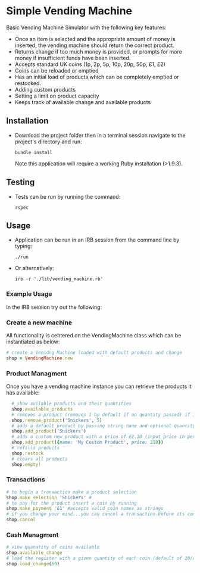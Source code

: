 # Simple Vending Machine
Basic Vending Machine Simulator with the following key features:
  - Once an item is selected and the appropriate amount of money is inserted, the vending machine should return the correct product.
  - Returns change if too much money is provided, or prompts for more money if insufficient funds have been inserted.
  - Accepts standard UK coins (1p, 2p, 5p, 10p, 20p, 50p, £1, £2)
  - Coins can be reloaded or emptied
  - Has an initial load of products which can be completely emptied or restocked.
  - Adding custom products
  - Setting a limit on product capacity
  - Keeps track of available change and available products

## Installation

* Download the project folder then in a terminal session navigate to the project's directory and run:

    `bundle install`

  Note this application will require a working Ruby installation (>1.9.3).

## Testing
* Tests can be run by running the command:

    `rspec`

## Usage

* Application can be run in an IRB session from the command line by typing:

    `./run`

* Or alternatively:

    `irb -r './lib/vending_machine.rb'`

### Example Usage
In the IRB session try out the following:

### Create a new machine
All functionality is centered on the VendingMachine class which can be instantiated as below:
```ruby
# create a Venidng Machine loaded with default products and change 
shop = VendingMachine.new

```

### Product Managment
Once you have a vending machine instance you can retrieve the products it has available:

```ruby
  # show avilable products and their quantities
  shop.available_products
  # removes a product (removes 1 by default if no quantity passed) if it is present
  shop.remove_product('Snickers', 5)
  # adds a default product by passing string name and optional quantity if there is capacity
  shop.add_product('Snickers')
  # adds a custom new product with a price of £2.10 (input price in pence)
  shop.add_product({name: 'My Custom Product', price: 210})
  # refills products
  shop.restock
  # clears all products
  shop.empty!
```

### Transactions

```ruby
# to begin a transaction make a product selection
shop.make_selection 'Snickers' #
# to pay for the product insert a coin by running
shop.make_payment '£1' #accepts valid coin names as strings
# if you change your mind...you can cancel a transaction before its complete
shop.cancel
```

### Cash Managment

```ruby
# view quanatity of coins available
shop.available_change
# load the register with a given quantity of each coin (default of 20/coin)
shop.load_change(60)
```
